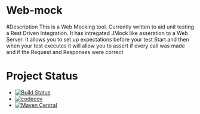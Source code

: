 # Web-mock
#Description
This is a Web Mocking tool. Currently written to aid unit testing a Rest Driven Integration. 
It has intregated JMock like asserstion to a Web Server. It allows you to set up expectations before your test Start 
and then when your test executes it will allow you to assert if every call was made and if the Request and Responses were correct

# Project Status
* [![Build Status](https://app.travis-ci.com/roloreaper/web-mock.svg?branch=master)](https://travis-ci.org/roloreaper/web-mock)
* [![codecov](https://codecov.io/gh/roloreaper/web-mock/branch/master/graph/badge.svg?token=JRtYIMg2bV)](https://codecov.io/gh/roloreaper/web-mock)
* [![Maven Central](https://maven-badges.herokuapp.com/maven-central/com.github.roloreaper.web-mock/web-mock/badge.svg)](https://maven-badges.herokuapp.com/maven-central/com.github.roloreaper.web-mock/web-mock/)
 
